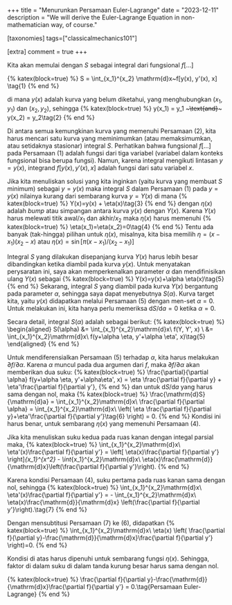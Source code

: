 +++
title = "Menurunkan Persamaan Euler-Lagrange"
date = "2023-12-11"
description = "We will derive the Euler-Lagrange Equation in non-mathematician way, of course."

[taxonomies]
tags=["classicalmechanics101"]

[extra]
comment = true
+++

Kita akan memulai dengan $S$ sebagai integral dari fungsional $f[...]$

{% katex(block=true) %}
S = \int_{x_1}^{x_2} \mathrm{d}x~f[y(x), y'(x), x] \tag{1}
{% end %}

di mana $y(x)$ adalah kurva yang belum diketahui, yang menghubungkan ($x_1, y_1$) dan ($x_2, y_2$), sehingga 
{% katex(block=true) %}
y(x_1) = y_1 ~~~\text{and}~~~ y(x_2) = y_2\tag{2}
{% end %}

Di antara semua kemungkinan kurva yang memenuhi Persamaan (2), kita harus
mencari satu kurva yang meminimumkan (atau memaksimumkan, atau setidaknya
stasionar) integral $S$. Perhatikan bahwa fungsional $f[...]$ pada Persamaan
(1) adalah fungsi dari tiga variabel (variabel dalam konteks fungsional bisa
berupa fungsi). Namun, karena integral mengikuti lintasan $y=y(x)$, integrand
$f[y(x),y'(x), x]$ adalah fungsi dari satu variabel $x$. 

Jika kita menuliskan solusi yang kita inginkan (yaitu kurva yang membuat $S$ minimum) 
sebagai $y = y(x)$ maka integral $S$ dalam Persamaan (1) pada $y=y(x)$ nilainya
kurang dari sembarang kurva $y=Y(x)$ di mana
{% katex(block=true) %}
Y(x)=y(x) + \eta(x)\tag{3}
{% end %}
dengan $\eta(x)$ adalah _bump_ atau simpangan antara kurva $y(x)$ dengan $Y(x)$.
Karena $Y(x)$ harus melewati titik awal/$x_1$ dan akhir/$x_2$ maka $\eta(x)$ harus
memenuhi 
{% katex(block=true) %}
\eta(x_1)=\eta(x_2)=0\tag{4}
{% end %}
Tentu ada banyak (tak-hingga) pilihan untuk $\eta(x)$, misalnya, kita bisa memilih
$\eta = (x-x_1)(x_2-x)$ atau $\eta(x)=\sin[\pi(x-x_1)/(x_2-x_1)]$

Integral $S$ yang dilakukan disepanjang kurva $Y(x)$ harus lebih besar dibandingkan
ketika diambil pada kurva $y(x)$. Untuk menyatakan perysaratan ini, saya akan 
memperkenalkan parameter $\alpha$ dan mendifinisikan ulang $Y(x)$  sebagai
{% katex(block=true) %}
Y(x)=y(x)+\alpha \eta(x)\tag{5}
{% end %}
Sekarang, integral $S$ yang diambil pada kurva $Y(x)$ bergantung pada parameter $\alpha$,
sehingga saya dapat menyebutnya $S(\alpha)$. Kurva target kita, yaitu $y(x)$ didapatkan 
melalui Persamaan (5) dengan men-set $\alpha =0$. Untuk melakukan ini, kita hanya perlu
memeriksa $\mathrm{d}S/\mathrm{d}a = 0$ ketika $\alpha=0$.

Secara detail, integral $S(\alpha)$ adalah sebagai berikut:
{% katex(block=true) %}
\begin{aligned}
S(\alpha) &= \int_{x_1}^{x_2}\mathrm{d}x\ f(Y, Y', x) \\
          &= \int_{x_1}^{x_2}\mathrm{d}x\ f(y+\alpha \eta, y'+\alpha \eta', x)\tag{5}
\end{aligned}
{% end %}

Untuk mendiferensialkan Persamaan (5) terhadap $\alpha$, kita harus melakukan
$\partial f/\partial \alpha$. Karena $\alpha$ muncul pada dua argumen dari $f$, 
maka $\partial f/\partial \alpha$ akan memberikan dua suku:
{% katex(block=true) %}
\frac{\partial}{\partial \alpha} f(y+\alpha \eta, y'+\alpha\eta', x) = \eta \frac{\partial f}{\partial y} + \eta'\frac{\partial f}{\partial y'},
{% end %}
dan untuk $\mathrm{d}S/\mathrm{d}a$ yang harus sama dengan nol, maka
{% katex(block=true) %}
\frac{\mathrm{d}S}{\mathrm{d}a} = \int_{x_1}^{x_2}\mathrm{d}x\ \frac{\partial f}{\partial \alpha} = \int_{x_1}^{x_2}\mathrm{d}x\ \left(
\eta \frac{\partial f}{\partial y}+\eta'\frac{\partial f}{\partial y'}\tag{6}
\right) = 0.
{% end %}
Kondisi ini harus benar, untuk sembarang $\eta(x)$ yang memenuhi Persamaan (4).

Jika kita menuliskan suku kedua pada ruas kanan dengan integal parsial maka,
{% katex(block=true) %}
\int_{x_1}^{x_2}\mathrm{d}x\ \eta'(x)\frac{\partial f}{\partial y'} = \left[
\eta(x)\frac{\partial f}{\partial y'}
\right]_{x_1}^{x^2} - \int_{x_1}^{x_2}\mathrm{d}x\ \eta(x)\frac{\mathrm{d}}{\mathrm{d}x}\left(\frac{\partial f}{\partial y'}\right).
{% end %}

Karena kondisi Persamaan (4), suku pertama pada ruas kanan sama dengan nol, sehingga
{% katex(block=true) %}
\int_{x_1}^{x_2}\mathrm{d}x\ \eta'(x)\frac{\partial f}{\partial y'} = -
\int_{x_1}^{x_2}\mathrm{d}x\ \eta(x)\frac{\mathrm{d}}{\mathrm{d}x}
\left(\frac{\partial f}{\partial y'}\right).\tag{7}
{% end %}

Dengan mensubtitusi Persamaan (7) ke (6), didapatkan
{% katex(block=true) %}
\int_{x_1}^{x_2}\mathrm{d}x\ \eta(x) \left(
\frac{\partial f}{\partial y}-\frac{\mathrm{d}}{\mathrm{d}x}\frac{\partial f}{\partial y'}
\right)=0.
{% end %}

Kondisi di atas harus dipenuhi untuk sembarang fungsi $\eta(x)$. Sehingga,
faktor di dalam suku di dalam tanda kurung besar harus sama dengan nol.

{% katex(block=true) %}
\frac{\partial f}{\partial y}-\frac{\mathrm{d}}{\mathrm{d}x}\frac{\partial f}{\partial y'} = 0.\tag{Persamaan Euler-Lagrange}
{% end %}










